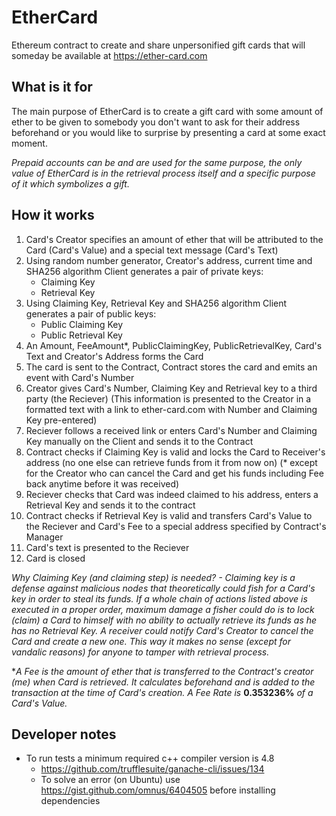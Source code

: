 # EtherCard
Ethereum contract to create and share unpersonified gift cards that will someday be available at https://ether-card.com

## What is it for
The main purpose of EtherCard is to create a gift card with some amount of ether to be given to somebody you don't want to ask for their address beforehand or you would like to surprise by presenting a card at some exact moment.

_Prepaid accounts can be and are used for the same purpose, the only value of EtherCard is in the retrieval process itself and a specific purpose of it which symbolizes a gift._

## How it works
1. Card's Creator specifies an amount of ether that will be attributed to the Card (Card's Value) and a special text message (Card's Text)
2. Using random number generator, Creator's address, current time and SHA256 algorithm Client generates a pair of private keys:
    * Claiming Key
    * Retrieval Key
3. Using Claiming Key, Retrieval Key and SHA256 algorithm Client generates a pair of public keys:
    * Public Claiming Key
    * Public Retrieval Key
4. An Amount, FeeAmount*, PublicClaimingKey, PublicRetrievalKey, Card's Text and Creator's Address forms the Card
5. The card is sent to the Contract, Contract stores the card and emits an event with Card's Number
6. Creator gives Card's Number, Claiming Key and Retrieval key to a third party (the Reciever) (This information is presented to the Creator in a formatted text with a link to ether-card.com with Number and Claiming Key pre-entered)
7. Reciever follows a received link or enters Card's Number and Claiming Key manually on the Client and sends it to the Contract
8. Contract checks if Claiming Key is valid and locks the Card to Receiver's address (no one else can retrieve funds from it from now on) (* except for the Creator who can cancel the Card and get his funds including Fee back anytime before it was received)
9. Reciever checks that Card was indeed claimed to his address, enters a Retrieval Key and sends it to the contract
10. Contract checks if Retrieval Key is valid and transfers Card's Value to the Reciever and Card's Fee to a special address specified by Contract's Manager
11. Card's text is presented to the Reciever
12. Card is closed

_Why Claiming Key (and claiming step) is needed? - Claiming key is a defense against malicious nodes that theoretically could fish for a Card's key in order to steal its funds. If a whole chain of actions listed above is executed in a proper order, maximum damage a fisher could do is to lock (claim) a Card to himself with no ability to actually retrieve its funds as he has no Retrieval Key. A receiver could notify Card's Creator to cancel the Card and create a new one. This way it makes no sense (except for vandalic reasons) for anyone to tamper with retrieval process._

*_A Fee is the amount of ether that is transferred to the Contract's creator (me) when Card is retrieved. It calculates beforehand and is added to the transaction at the time of Card's creation. A Fee Rate is_ **0.353236%** _of a Card's Value._

## Developer notes
* To run tests a minimum required c++ compiler version is 4.8
    * https://github.com/trufflesuite/ganache-cli/issues/134
    * To solve an error (on Ubuntu) use https://gist.github.com/omnus/6404505 before installing dependencies
